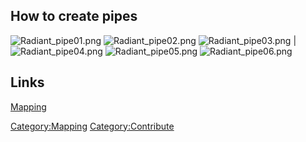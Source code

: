 ## How to create pipes

![](Radiant_pipe01.png "Radiant_pipe01.png")
![](Radiant_pipe02.png "Radiant_pipe02.png")
![](Radiant_pipe03.png "Radiant_pipe03.png") \|
![](Radiant_pipe04.png "Radiant_pipe04.png")
![](Radiant_pipe05.png "Radiant_pipe05.png")
![](Radiant_pipe06.png "Radiant_pipe06.png")

## Links

[Mapping](Mapping "wikilink")

[Category:Mapping](Category:Mapping "wikilink")
[Category:Contribute](Category:Contribute "wikilink")